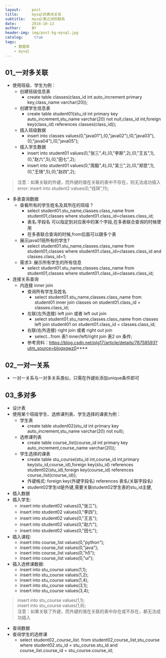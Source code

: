 ```yaml
---
layout:     post
title:      mysql的表间关系
subtitle:   mysql表之间的联系
date:       2018-10-13
author:     BY
header-img: img/post-bg-mysql.jpg
catalog: 	 true
tags:
    - 数据库
    - mysql
---
```



## 01_一对多关联
* 使用班级、学生为例：
	* 创建班级信息表
		* create table classes(class_id int auto_increment primary key,class_name varchar(20));
	* 创建学生信息表
		* create table student01(stu_id int primary key auto_increment,stu_name varchar(20) not null,class_id int,foreign key(class_id) references classes(class_id));
	* 插入班级数据
		* insert into classes values(0,"java01"),(0,"java02"),(0,"java03"),(0,"java04"),(0,"java05");
	* 插入学生数据
		* insert into student01 values(0,"张三",4),(0,"李斯",2),(0,"王五",1),(0,"赵六",5),(0,"田七",2);
		* insert into student01 values(0,"周毅",4),(0,"吴三",2),(0,"郑思",1),(0,"王琦",5),(0,"赵四",2);
            
> 注意：如果关联的外键，而外键的值在关联的表中不存在，则无法成功插入<br/>
> error: insert into student2 values(0,"钱琪",11);

* 多表查询数据   
	* 查看所有的学生姓名及其所在的班级 ?
		* select student01.stu_name,classes.class_name from student01,classes where student01.class_id=classes.class_id;
		* 表名.字段名  可以指定到对应表中的某个字段,在多表联合查询的时候使用
		* 在多表联合查询的时候,from后面可以跟多个表
	* 展示java01班所有的学生? 
	     * select student01.stu_name,classes.class_name from student01,classes where student01.class_id=classes.class_id and classes.class_id=1;
	* 需求3: 展示所有学生的所有信息
		* select student01.stu_name,classes.class_name from student01,classes where student01.class_id=classes.class_id;
* 连接关系查询
	* 内连接  inner join
		* 查询所有学生及姓名
			* select student01.stu_name,classes.class_name from student01 inner join classes on student01.class_id = classes.class_id;  
		* 左联(左外连接)  left join 或者 left out join   
			* select student01.stu_name,classes.class_name from classes left join student01 on student01.class_id = classes.class_id;  		
		* 右联(右外连接)   right join 或者 right out join 
			* select...from 表1 inner/left/right join 表2  on  条件;
		* 参考资料：https://blog.csdn.net/plg17/article/details/78758593?utm_source=blogxgwz0****

## 02_一对一关系

* 一对一关系与一对多关系类似，只需在外键处添加unique条件即可

## 03_多对多
* 设计表
* 使用某个班级学生、选修课列表、学生选择的课表为例：
	* 学生表
		* create table student02(stu_id int primary key auto_increment,stu_name varchar(20) not null);	
	* 选修课列表
		* create table course_list(course_id int primary key auto_increment,course_name varchar(20));
	* 学生选择的课表
		* create table stu_course(stu_id int,course_id int,primary key(stu_id,course_id),foreign key(stu_id) references student02(stu_id),foreign key(course_id) references course_list(crourse_id));
		* 外键格式:  foreign key(外键字段名)  references 表名(关联字段名) 
		* student02学生id是外键,需要关联student02学生表的stu_id主健, 
* 插入数据
* 插入学生:
	- insert into student02 values(0,"张三");
	- insert into student02 values(0,"李四");
	- insert into student02 values(0,"王五");
	- insert into student02 values(0,"赵六");
	- insert into student02 values(0,"田七");
* 插入课程:
	- insert into course_list values(0,"python");  
	- insert into course_list values(0,"java"); 
	- insert into course_list values(0,"h5"); 
	- insert into course_list values(0,"ui"); 
* 插入选修课数据:
	- insert into stu_course values(1,1);
	- insert into stu_course values(1,2);
	- insert into stu_course values(1,4);
	- insert into stu_course values(3,1);
	- insert into stu_course values(3,4);
>insert into stu_course values(1,1);<br/>
>insert into stu_course values(1,8);<br/>
>注意：如果关联了外键，而外键的值在关联的表中存在或不存在，都无法成功插入
* 查询数据
* 查询学生的选修课
	* select student02.*,course_list.* from student02,course_list,stu_course where student02.stu_id =  stu_course.stu_id and course_list.course_id = stu_course.course_id;


